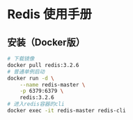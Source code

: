 # Redis 使用手册

## 安装（Docker版）

```bash
# 下载镜像
docker pull redis:3.2.6
# 普通单例启动
docker run -d \
    --name redis-master \
    -p 6379:6379 \
    redis:3.2.6
# 进入redis容器的cli
docker exec -it redis-master redis-cli
```
